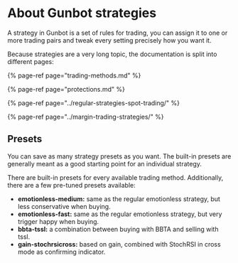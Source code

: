 # About Gunbot strategies

A strategy in Gunbot is a set of rules for trading, you can assign it to one or more trading pairs and tweak every setting precisely how you want it.

Because strategies are a very long topic, the documentation is split into different pages:

{% page-ref page="trading-methods.md" %}

{% page-ref page="protections.md" %}

{% page-ref page="../regular-strategies-spot-trading/" %}

{% page-ref page="../margin-trading-strategies/" %}



## Presets

You can save as many strategy presets as you want. The built-in presets are generally meant as a good starting point for an individual strategy.

There are built-in presets for every available trading method. Additionally, there are a few pre-tuned presets available:

* **emotionless-medium:** same as the regular emotionless strategy, but less conservative when buying.
* **emotionless-fast:** same as the regular emotionless strategy, but very trigger happy when buying.
* **bbta-tssl:** a combination between buying with BBTA and selling with tssl.
* **gain-stochrsicross:** based on gain, combined with StochRSI in cross mode as  confirming indicator.

